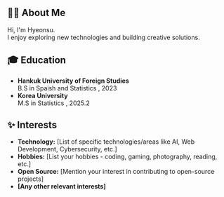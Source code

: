 ## 👨‍💻 About Me

Hi, I'm Hyeonsu.   
I enjoy exploring new technologies and building creative solutions.

## 🎓 Education

* **Hankuk University of Foreign Studies**    
  B.S in Spaish and Statistics , 2023
* **Korea University**   
   M.S in Statistics , 2025.2


## ✨ Interests

* **Technology:**  [List of specific technologies/areas like AI, Web Development, Cybersecurity, etc.]
* **Hobbies:** [List your hobbies - coding, gaming, photography, reading, etc.]
* **Open Source:** [Mention your interest in contributing to open-source projects]
* **[Any other relevant interests]**
